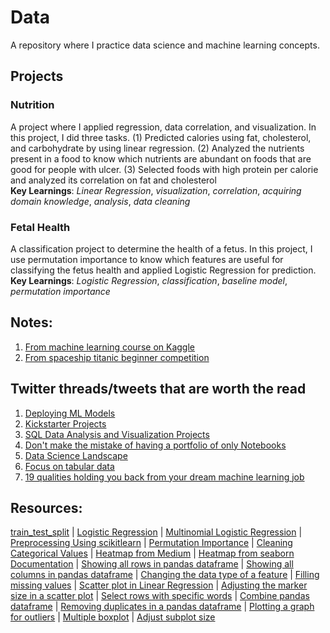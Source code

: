 # Data

A repository where I practice data science and machine learning concepts.

## Projects

### Nutrition
A project where I applied regression, data correlation, and visualization. In this project, I did three tasks. (1) Predicted calories using fat, cholesterol, and carbohydrate by using linear regression. (2) Analyzed the nutrients present in a food to know which nutrients are abundant on foods that are good for people with ulcer. (3)  Selected foods with high protein per calorie and analyzed its correlation on fat and cholesterol<br>
**Key Learnings**: *Linear Regression*, *visualization*, *correlation*, *acquiring domain knowledge*, *analysis*, *data cleaning*

### Fetal Health
A classification project to determine the health of a fetus. In this project, I use permutation importance to know which features are useful for classifying the fetus health and applied Logistic Regression for prediction. <br>
**Key Learnings**: *Logistic Regression*, *classification*, *baseline model*, *permutation importance*

## Notes:
1. [From machine learning course on Kaggle](https://github.com/Dixboi/DataAnalysisJourney/blob/main/MachineLearningNotebookNotes.ipynb)
2. [From spaceship titanic beginner competition](https://github.com/Dixboi/DataAnalysisJourney/blob/main/spaceship-titanic-a-complete-guide.ipynb)

## Twitter threads/tweets that are worth the read
1. [Deploying ML Models](https://twitter.com/svpino/status/1523633898755788802)
2. [Kickstarter Projects](https://www.facebook.com/PhilippineNationalElection2022/videos/3148863975380363)
3. [SQL Data Analysis and Visualization Projects](https://twitter.com/Aakriiti_Sharma/status/1522820020765696000)
4. [Don't make the mistake of having a portfolio of only Notebooks](https://twitter.com/thoughtsondata/status/1522969010949791745)
5. [Data Science Landscape](https://twitter.com/bindureddy/status/1522793091534450689)
6. [Focus on tabular data](https://twitter.com/marktenenholtz/status/1517473318743384073)
7. [19 qualities holding you back from your dream machine learning job](https://twitter.com/marktenenholtz/status/1521097180357922816)

## Resources:
[train_test_split](https://machinelearningmastery.com/train-test-split-for-evaluating-machine-learning-algorithms/) | [Logistic Regression](https://www.upgrad.com/blog/logistic-regression-for-machine-learning/) | [Multinomial Logistic Regression](https://machinelearningmastery.com/multinomial-logistic-regression-with-python/) | [Preprocessing Using scikitlearn](https://scikit-learn.org/stable/modules/preprocessing.html) | [Permutation Importance](https://www.kaggle.com/code/dansbecker/permutation-importance) | [Cleaning Categorical Values](https://medium.com/analytics-vidhya/data-cleaning-with-python-categorical-variables-1a904761fa27) | [Heatmap from Medium](https://medium.com/analytics-vidhya/how-relevant-is-heatmap-in-your-machine-learning-model-6eb79a820f18) | [Heatmap from seaborn Documentation](https://seaborn.pydata.org/generated/seaborn.heatmap.html) | [Showing all rows in pandas dataframe](https://www.geeksforgeeks.org/how-to-display-all-rows-from-dataframe-using-pandas/) | [Showing all columns in pandas dataframe](https://www.geeksforgeeks.org/how-to-show-all-columns-of-a-pandas-dataframe/) | [Changing the data type of a feature](https://www.geeksforgeeks.org/change-the-data-type-of-a-column-or-a-pandas-series/) | [Filling missing values](https://www.geeksforgeeks.org/working-with-missing-data-in-pandas/) | [Scatter plot in Linear Regression](https://www.tutorialspoint.com/linear-regression-with-matplotlib-numpy) | [Adjusting the marker size in a scatter plot](https://matplotlib.org/stable/api/_as_gen/matplotlib.pyplot.scatter.html) | [Select rows with specific words](https://www.geeksforgeeks.org/select-rows-that-contain-specific-text-using-pandas/) | [Combine pandas dataframe](https://www.geeksforgeeks.org/how-to-combine-two-dataframe-in-python-pandas/) | [Removing duplicates in a pandas dataframe](https://datatofish.com/remove-duplicates-pandas-dataframe/) | [Plotting a graph for outliers](https://www.geeksforgeeks.org/finding-the-outlier-points-from-matplotlib/) | [Multiple boxplot](https://www.includehelp.com/python/multiple-box-plot-in-python-using-matplotlib.aspx) | [Adjust subplot size](https://www.statology.org/subplot-size-matplotlib/)

